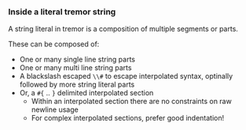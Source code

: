 ### Inside a literal tremor string

A string literal in tremor is a composition of multiple segments or parts.

These can be composed of:
* One or many single line string parts
* One or many multi line string parts
* A blackslash escaped `\\#` to escape interpolated syntax, optinally followed by more string literal parts
* Or, a `#{` .. `}` delimited interpolated section
  * Within an interpolated section there are no constraints on raw newline usage
  * For complex interpolated sections, prefer good indentation!


